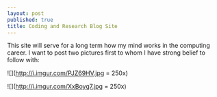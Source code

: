 ```yaml
---
layout: post
published: true
title: Coding and Research Blog Site
---
```


This site will serve for a long term how my mind works in the computing career. I want to post two pictures first to whom I have strong belief to follow with:

![](http://i.imgur.com/PJZ69HV.jpg = 250x)

![](http://i.imgur.com/XxBoyg7.jpg = 250x)
